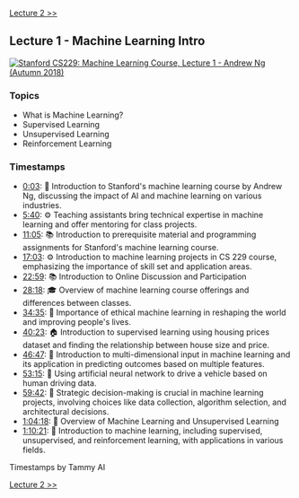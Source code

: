 [Lecture 2 >>](lecture_2.md)
## Lecture 1 - Machine Learning Intro

[![Stanford CS229: Machine Learning Course, Lecture 1 - Andrew Ng (Autumn 2018)](https://markdown-videos-api.jorgenkh.no/url?url=https%3A%2F%2Fwww.youtube.com%2Fwatch%3Fv%3DjGwO_UgTS7I%26list%3DPLoROMvodv4rMiGQp3WXShtMGgzqpfVfbU)](https://www.youtube.com/watch?v=jGwO_UgTS7I&list=PLoROMvodv4rMiGQp3WXShtMGgzqpfVfbU)

### Topics

* What is Machine Learning?
* Supervised Learning
* Unsupervised Learning
* Reinforcement Learning

### Timestamps

* [0:03](https://youtu.be/4b4MUYve_U8?si=QvBYXglWKu5VWZqe&t=3): 🤖 Introduction to Stanford's machine learning course by Andrew Ng, discussing the impact of AI and machine learning on various industries.
* [5:40](https://youtu.be/4b4MUYve_U8?si=CiGwwnkmu8hl-Bpe&t=339): ⚙️ Teaching assistants bring technical expertise in machine learning and offer mentoring for class projects.
* [11:05](https://youtu.be/4b4MUYve_U8?si=CiGwwnkmu8hl-Bpe&t=665): 📚 Introduction to prerequisite material and programming assignments for Stanford's machine learning course.
* [17:03](https://youtu.be/4b4MUYve_U8?si=CiGwwnkmu8hl-Bpe&t=1023): ⚙️ Introduction to machine learning projects in CS 229 course, emphasizing the importance of skill set and application areas.
* [22:59](https://youtu.be/4b4MUYve_U8?si=CiGwwnkmu8hl-Bpe&t=1379): 📚 Introduction to Online Discussion and Participation
* [28:18](https://youtu.be/4b4MUYve_U8?si=CiGwwnkmu8hl-Bpe&t=1698): 🎓 Overview of machine learning course offerings and differences between classes.
* [34:35](https://youtu.be/4b4MUYve_U8?si=CiGwwnkmu8hl-Bpe&t=2075): 🤖 Importance of ethical machine learning in reshaping the world and improving people's lives.
* [40:23](https://youtu.be/4b4MUYve_U8?si=CiGwwnkmu8hl-Bpe&t=2423): 🏠 Introduction to supervised learning using housing prices dataset and finding the relationship between house size and price.
* [46:47](https://youtu.be/4b4MUYve_U8?si=CiGwwnkmu8hl-Bpe&t=2807): 🤖 Introduction to multi-dimensional input in machine learning and its application in predicting outcomes based on multiple features.
* [53:15](https://youtu.be/4b4MUYve_U8?si=CiGwwnkmu8hl-Bpe&t=3195): 🚗 Using artificial neural network to drive a vehicle based on human driving data.
* [59:42](https://youtu.be/4b4MUYve_U8?si=CiGwwnkmu8hl-Bpe&t=3582): 🤖 Strategic decision-making is crucial in machine learning projects, involving choices like data collection, algorithm selection, and architectural decisions.
* [1:04:18](https://youtu.be/4b4MUYve_U8?si=CiGwwnkmu8hl-Bpe&t=3858): 🤖 Overview of Machine Learning and Unsupervised Learning
* [1:10:21](https://youtu.be/4b4MUYve_U8?si=CiGwwnkmu8hl-Bpe&t=4221): 🤖 Introduction to machine learning, including supervised, unsupervised, and reinforcement learning, with applications in various fields.

Timestamps by Tammy AI

[Lecture 2 >>](lecture_2.md)